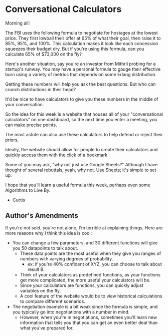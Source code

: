 # Conversational Calculators

Morning all!


The FBI uses the following formula to negotiate for hostages at the lowest price. They first lowball their offer at 65% of what their goal, then raise it to 85%, 95%, and 100%. This calculation makes it look like each concession squeezes their budget dry. But if you're using this formula, can you calculate 65% of $73,000 on the fly?
 

Here's another situation, say you're an investor from Mithril probing for a startup's runway. You may have a personal formula to gauge their effective burn using a variety of metrics that depends on some Erlang distribution.


Getting these numbers will help you ask the best questions. But who can crunch distributions in their head?


It'd be nice to have calculators to give you these numbers in the middle of your conversation.


So the idea for this week is a website that houses all of your "conversational calculators" on one dashboard, so the next time you enter a meeting, you can make precise points.


The most astute can also use these calculators to help defend or reject their priors.


Ideally, the website should allow for people to create their calculators and quickly access them with the click of a bookmark.


Some of you may ask, "why not just use Google Sheets?" Although I have thought of several rebuttals, yeah, why not. Use Sheets; it's simple to set up.


I hope that you'll learn a useful formula this week, perhaps even some Algorithms to Live By.

- Curtis

## Author's Amendments
If you're not sold, you're not alone, I'm terrible at explaining things. Here are more reasons why I think this idea is cool:
- You can change a few parameters, and 30 different functions will give you 50 datapoints to talk about.
    - These data points are the most useful when they give you ranges of numbers with varying degrees of probability.
        - ex: if you're 40% confident of XYZ, you can choose to talk about result B.
    - Think of your calculators as predefined functions, as your functions get more complicated, the more useful your calculators will be.
    - Since your calculators are functions, you can quickly adjust variables on the fly.
    - A cool feature of the website would be to view historical calculations to compare different scenarios.
- The negotiation example is a bit weak since the formula is simple, and you typically go into negotiations with a number in mind.
    - However, when you're in negotiations, sometimes you'll learn new information that tells you that you can get an even better deal than what you've prepared for.